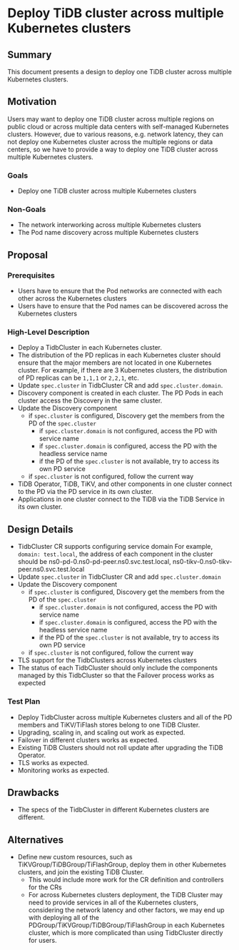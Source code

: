 # Deploy TiDB cluster across multiple Kubernetes clusters

## Summary

This document presents a design to deploy one TiDB cluster across multiple Kubernetes clusters.

## Motivation

Users may want to deploy one TiDB cluster across multiple regions on public cloud or across multiple data centers with self-managed Kubernetes clusters. However, due to various reasons, e.g. network latency, they can not deploy one Kubernetes cluster across the multiple regions or data centers, so we have to provide a way to deploy one TiDB cluster across multiple Kubernetes clusters.

### Goals

* Deploy one TiDB cluster across multiple Kubernetes clusters

### Non-Goals

* The network interworking across multiple Kubernetes clusters
* The Pod name discovery across multiple Kubernetes clusters

## Proposal

### Prerequisites

* Users have to ensure that the Pod networks are connected with each other across the Kubernetes clusters
* Users have to ensure that the Pod names can be discovered across the Kubernetes clusters

### High-Level Description

* Deploy a TidbCluster in each Kubernetes cluster.
* The distribution of the PD replicas in each Kubernetes cluster should ensure that the major members are not located in one Kubernetes cluster.
  For example, if there are 3 Kubernetes clusters, the distribution of PD replicas can be `1,1,1` or `2,2,1`, etc.
* Update `spec.cluster` in TidbCluster CR and add `spec.cluster.domain`.
* Discovery component is created in each cluster. The PD Pods in each cluster access the Discovery in the same cluster.
* Update the Discovery component
  * if `spec.cluster` is configured, Discovery get the members from the PD of the `spec.cluster`
    * if `spec.cluster.domain` is not configured, access the PD with service name
    * if `spec.cluster.domain` is configured, access the PD with the headless service name
    * if the PD of the `spec.cluster` is not available, try to access its own PD service
  * if `spec.cluster` is not configured, follow the current way   
* TiDB Operator, TiDB, TiKV, and other components in one cluster connect to the PD via the PD service in its own cluster.
* Applications in one cluster connect to the TiDB via the TiDB Service in its own cluster.

## Design Details

* TidbCluster CR supports configuring service domain
  For example, `domain: test.local`, the address of each component in the cluster should be ns0-pd-0.ns0-pd-peer.ns0.svc.test.local, ns0-tikv-0.ns0-tikv-peer.ns0.svc.test.local
* Update `spec.cluster` in TidbCluster CR and add `spec.cluster.domain`
* Update the Discovery component
  * if `spec.cluster` is configured, Discovery get the members from the PD of the `spec.cluster`
    * if `spec.cluster.domain` is not configured, access the PD with service name
    * if `spec.cluster.domain` is configured, access the PD with the headless service name
    * if the PD of the `spec.cluster` is not available, try to access its own PD service
  * if `spec.cluster` is not configured, follow the current way
* TLS support for the TidbClusters across Kubernetes clusters
* The status of each TidbCluster should only include the components managed by this TidbCluster so that the Failover process works as expected

### Test Plan

* Deploy TidbCluster across multiple Kubernetes clusters and all of the PD members and TiKV/TiFlash stores belong to one TiDB Cluster.
* Upgrading, scaling in, and scaling out work as expected.
* Failover in different clusters works as expected.
* Existing TiDB Clusters should not roll update after upgrading the TiDB Operator.
* TLS works as expected.
* Monitoring works as expected.

## Drawbacks

* The specs of the TidbCluster in different Kubernetes clusters are different.

## Alternatives

* Define new custom resources, such as TiKVGroup/TiDBGroup/TiFlashGroup, deploy them in other Kubernetes clusters, and join the existing TiDB Cluster.
  * This would include more work for the CR definition and controllers for the CRs
  * For across Kubernetes clusters deployment, the TiDB Cluster may need to provide services in all of the Kubernetes clusters, considering the network latency and other factors, we may end up with deploying all of the PDGroup/TiKVGroup/TiDBGroup/TiFlashGroup in each Kubernetes cluster, which is more complicated than using TidbCluster directly for users.
